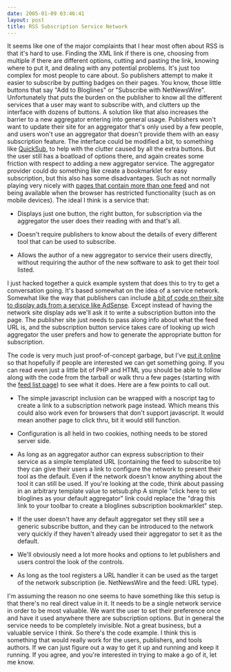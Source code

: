 ```yaml
---
date: 2005-01-09 03:46:41
layout: post
title: RSS Subscription Service Network
---
```


It seems like one of the major complaints that I hear most often about RSS is that it's hard to use. Finding the XML link if there is one, choosing from multiple if there are different options, cutting and pasting the link, knowing where to put it, and dealing with any potential problems. It's just too complex for most people to care about. So publishers attempt to make it easier to subscribe by putting badges on their pages. You know, those little buttons that say "Add to Bloglines" or "Subscribe with NetNewsWire". Unfortunately that puts the burden on the publisher to know all the different services that a user may want to subscribe with, and clutters up the interface with dozens of buttons. A solution like that also increases the barrier to a new aggregator entering into general usage. Publishers won't want to update their site for an aggregator that's only used by a few people, and users won't use an aggregator that doesn't provide them with an easy subscription feature. The interface could be modified a bit, to something like [QuickSub](http://www.methodize.org/quicksub/), to help with the clutter caused by all the extra buttons. But the user still has a boatload of options there, and again creates some friction with respect to adding a new aggregator service. The aggregator provider could do something like create a bookmarklet for easy subscription, but this also has some disadvantages. Such as not normally playing very nicely with [pages that contain more than one feed](http://www.feedster.com/search.php?q=miker+rocks&hl=en&ie=UTF-8&sort=date) and not being available when the browser has restricted functionality (such as on mobile devices). The ideal I think is a service that:







  * Displays just one button, the right button, for subscription via the aggregator the user does their reading with and that's all.


  * Doesn't require publishers to know about the details of every different tool that can be used to subscribe.


  * Allows the author of a new aggregator to service their users directly, without requiring the author of the new software to ask to get their tool listed.





I just hacked together a quick example system that does this to try to get a conversation going. It's based somewhat on the idea of a service network. Somewhat like the way that publishers can include [a bit of code on their site to display ads from a service like AdSense](http://www.google.com/services/adsense_tour/page3.html). Except instead of having the network site display ads we'll ask it to write a subscription button into the page. The publisher site just needs to pass along info about what the feed URL is, and the subscription button service takes care of looking up wich aggregator the user prefers and how to generate the appropriate button for subscription.





The code is very much just proof-of-concept garbage, but I've [put it online](http://www.bitsplitter.net/projects/subservice-0.1.tgz) so that hopefully if people are interested we can get something going. If you can read even just a little bit of PHP and HTML you should be able to follow along with the code from the tarball or walk thru a few pages (starting with the [feed list page](http://www.bitsplitter.net/projects/subservice/test.html)) to see what it does. Here are a few points to call out.







  * The simple javascript inclusion can be wrapped with a noscript tag to create a link to a subscription network page instead. Which means this could also work even for browsers that don't support javascript. It would mean another page to click thru, bit it would still function.


  * Configuration is all held in two cookies, nothing needs to be stored server side.


  * As long as an aggregator author can express subscription to their service as a simple templated URL (containing the feed to subscribe to) they can give their users a link to configure the network to present their tool as the default. Even if the network doesn't know anything about the tool it can still be used. If you're looking at the code, think about passing in an arbitrary template value to setsub.php  A simple "click here to set bloglines as your default aggregator" link could replace the "drag this link to your toolbar to create a bloglines subscription bookmarklet" step.


  * If the user doesn't have any default aggregator set they still see a generic subscribe button, and they can be introduced to the network very quickly if they haven't already used their aggregator to set it as the default.


  * We'll obviously need a lot more hooks and options to let publishers and users control the look of the controls.


  * As long as the tool registers a URL handler it can be used as the target of the network subscription (ie. NetNewsWire and the feed: URL type).





I'm assuming the reason no one seems to have something like this setup is that there's no real direct value in it. It needs to be a single network service in order to be most valuable. We want the user to set their preference once and have it used anywhere there are subscription options. But in general the service needs to be completely invisible. Not a great business, but a valuable service I think. So there's the code example. I think this is something that would really work for the users, publishers, and tools authors. If we can just figure out a way to get it up and running and keep it running. If you agree, and you're interested in trying to make a go of it, let me know.
